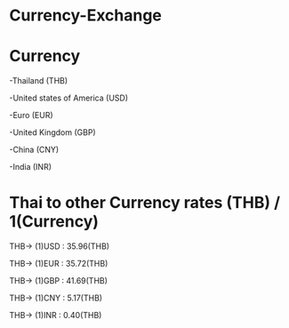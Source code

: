 # Currency-Exchange

# Currency
-Thailand (THB)

-United states of America (USD)

-Euro (EUR)

-United Kingdom (GBP)

-China (CNY)

-India (INR)

# Thai to other Currency rates (THB) / 1(Currency)

THB-> (1)USD : 35.96(THB)

THB-> (1)EUR : 35.72(THB)

THB-> (1)GBP : 41.69(THB)

THB-> (1)CNY : 5.17(THB)

THB-> (1)INR : 0.40(THB)


